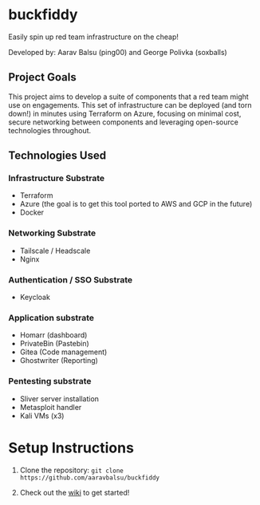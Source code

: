 # buckfiddy
Easily spin up red team infrastructure on the cheap!

Developed by: Aarav Balsu (ping00) and George Polivka (soxballs)

## Project Goals
This project aims to develop a suite of components that a red team might use on engagements. This set of infrastructure can be deployed (and torn down!) in minutes using Terraform on Azure, focusing on minimal cost, secure networking between components and leveraging open-source technologies throughout.

## Technologies Used
### Infrastructure Substrate
- Terraform
- Azure (the goal is to get this tool ported to AWS and GCP in the future)
- Docker

### Networking Substrate
- Tailscale / Headscale
- Nginx

### Authentication / SSO Substrate
- Keycloak

### Application substrate
- Homarr (dashboard)
- PrivateBin (Pastebin)
- Gitea (Code management)
- Ghostwriter (Reporting)

### Pentesting substrate
- Sliver server installation
- Metasploit handler
- Kali VMs (x3)

# Setup Instructions
1. Clone the repository:
   `git clone https://github.com/aaravbalsu/buckfiddy`

2. Check out the [wiki](https://github.com/aaravbalsu/buckfiddy/wiki) to get started! 
